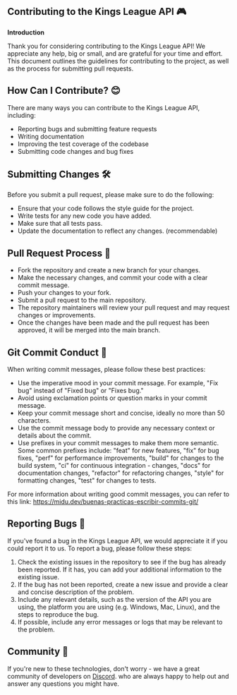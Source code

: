## Contributing to the Kings League API 🎮

**Introduction**

Thank you for considering contributing to the Kings League API! We appreciate any help, big or small, and are grateful for your time and effort. This document outlines the guidelines for contributing to the project, as well as the process for submitting pull requests.


## How Can I Contribute? 😊

There are many ways you can contribute to the Kings League API, including:

- Reporting bugs and submitting feature requests
- Writing documentation
- Improving the test coverage of the codebase
- Submitting code changes and bug fixes


##  Submitting Changes 🛠 

Before you submit a pull request, please make sure to do the following:

- Ensure that your code follows the style guide for the project.
- Write tests for any new code you have added.
- Make sure that all tests pass.
- Update the documentation to reflect any changes. (recommendable)


## Pull Request Process 🚀

 - Fork the repository and create a new branch for your changes.
 - Make the necessary changes, and commit your code with a clear commit message.
 - Push your changes to your fork.
 - Submit a pull request to the main repository.
 - The repository maintainers will review your pull request and may request changes or improvements.
 - Once the changes have been made and the pull request has been approved, it will be merged into the main branch.


 ## Git Commit Conduct 📝

  When writing commit messages, please follow these best practices:

  - Use the imperative mood in your commit message. For example, "Fix bug" instead of "Fixed bug" or "Fixes bug."
  - Avoid using exclamation points or question marks in your commit message.
  - Keep your commit message short and concise, ideally no more than 50 characters.
  - Use the commit message body to provide any necessary context or details about the commit.
  - Use prefixes in your commit messages to make them more semantic.
     Some common prefixes include:
	     "feat" for new features,
		 "fix" for bug fixes,
		 "perf" for performance improvements, 
		 "build" for changes to the build system, 
		 "ci" for continuous integration - changes,
		 "docs" for documentation changes, 
		 "refactor" for refactoring changes, 
		 "style" for formatting changes,
		 "test" for changes to tests.

  For more information about writing good commit messages, 
  you can refer to this link: https://midu.dev/buenas-practicas-escribir-commits-git/


## Reporting Bugs 🐛

If you've found a bug in the Kings League API, we would appreciate it if you could report it to us. To report a bug, please follow these steps:

1. Check the existing issues in the repository to see if the bug has already been reported. If it has, you can add your additional information to the existing issue.
2. If the bug has not been reported, create a new issue and provide a clear and concise description of the problem.
3. Include any relevant details, such as the version of the API you are using, the platform you are using (e.g. Windows, Mac, Linux), and the steps to reproduce the bug.
4. If possible, include any error messages or logs that may be relevant to the problem.

## Community  🐾

If you're new to these technologies, don't worry - we have a great community of developers on [Discord](https://discord.gg/midudev/ "Discord"). who are always happy to help out and answer any questions you might have.